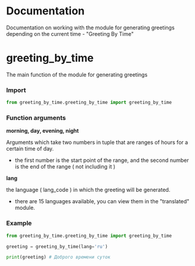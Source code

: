 # Documentation

Documentation on working with the module for generating greetings depending on the current time - "Greeting By Time"

# greeting_by_time

   The main function of the module for generating greetings

   ### Import
```python
from greeting_by_time.greeting_by_time import greeting_by_time
```

  ### Function arguments
  
  **morning, day, evening, night**
  
  Arguments which take two numbers in tuple that are ranges of hours for a certain time of day.
  * the first number is the start point of the range, and the second number is the end of the range ( not including it )

  **lang**
  
  the language ( lang_code ) in which the greeting will be generated.
  * there are 15 languages available, you can view them in the "translated" module.


  ### Example
  
```python
from greeting_by_time.greeting_by_time import greeting_by_time

greeting = greeting_by_time(lang='ru')

print(greeting) # Доброго времени суток
```
  
